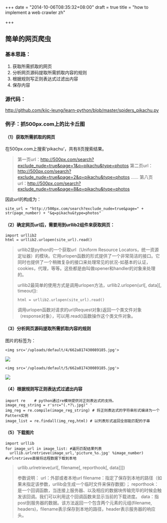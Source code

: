+++
date = "2014-10-06T08:35:32+08:00"
draft = true
title = "how to implement a web crawler zh"

+++



## 简单的网页爬虫

### 基本思路：
1. 获取所需抓取的网页
2. 分析网页源码提取所需抓取内容的规则
3. 根据规则写正则表达式过滤出内容
4. 保存内容

### 源代码：
<http://github.com/kiic-leung/learn-python/blob/master/spiders_pikachu.py>

### 例子：抓500px.com上的比卡丘图

#### （1）获取所需抓取的网页

在500px.com上搜索‘pikachu’，共有8页搜索结果。
> 第一页url：http://500px.com/search?exclude_nude=true&page=1&q=pikachu&type=photos
> 第二页url：http://500px.com/search?exclude_nude=true&page=2&q=pikachu&type=photos
> ……
> 第八页url：http://500px.com/search?exclude_nude=true&page=8&q=pikachu&type=photos

因此url的构成为：

    site_url = "http://500px.com/search?exclude_nude=true&page=" + str(page_number) + "&q=pikachu&type=photos"

#### （2）确定网页url后，需要用到urllib2组件来获取网页：

    import urllib2
    html = urllib2.urlopen(site_url).read()

> urllib2是python的一个获取url（Uniform Resource Locators，统一资源定址器）的模块。它用urlopen函数的形式提供了一个非常简洁的接口。它同时也提供了一个稍微复杂的接口来处理常见的状况-如基本的认证，cookies，代理，等等。这些都是由叫做opener和handler的对象来处理的。
>
> urllib2最简单的使用方式是调用urlopen方法，urllib2.urlopen(url[, data][, timeout]):
>
>     html = urllib2.urlopen(site_url).read()
>
> 调用urlopen函数对请求的url(Request对象)返回一个类文件对象（response对象），可以用.read()函数操作这个类文件对象。

#### （3）分析网页源码提取所需抓取内容的规则

图片的标签为：

    <img src='/uploads/default/4/662a817430089185.jpg'>

<img src='/uploads/default/4/662a817430089185.jpg'>

    <img src='/uploads/default/5/662a817430089185.jpg'>

<img src='/uploads/default/5/662a817430089185.jpg'>


#### （4）根据规则写正则表达式过滤出内容

    import re    # python通过re模块提供对正则表达式的支持。
    image_reg_string = r'src="(.*?\.jpg)" '
    img_reg = re.compile(image_reg_string) # 将正则表达式的字符串形式编译为一个Pattern实例
    image_list = re.findall(img_reg,html) # 以列表形式返回全部能匹配的子串

#### （5）下载图片

    import urllib
    for image_url in image_list: #遍历匹配结果列表
      urllib.urlretrieve(image_url,'picture_%s.jpg' %image_number) #urlretrieve直接将远程数据下载到本地

> urllib.urlretrieve(url[, filename[, reporthook[, data]]])
>
>参数说明：
> url：外部或者本地url
> filename：指定了保存到本地的路径（如果未指定该参数，urllib会生成一个临时文件来保存数据）；
> reporthook：是一个回调函数，当连接上服务器、以及相应的数据块传输完毕的时候会触发该回调。我们可以利用这个回调函数来显示当前的下载进度。
> data：指post到服务器的数据。该方法返回一个包含两个元素的元组(filename, headers)，filename表示保存到本地的路径，header表示服务器的响应头。

